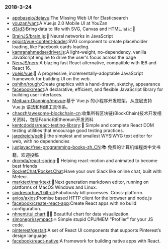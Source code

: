 ### 2018-3-24 
* [appbaseio/dejavu](https://github.com//appbaseio/dejavu):The Missing Web UI for Elasticsearch 
* [youzan/vant](https://github.com//youzan/vant):A Vue.js 2.0 Mobile UI at YouZan 
* [d3/d3](https://github.com//d3/d3):Bring data to life with SVG, Canvas and HTML. 📊📈🎉 
* [BrainJS/brain.js](https://github.com//BrainJS/brain.js):🤖 Neural networks in JavaScript 
* [egoist/vue-content-loader](https://github.com//egoist/vue-content-loader):SVG component to create placeholder loading, like Facebook cards loading. 
* [kamranahmedse/driver.js](https://github.com//kamranahmedse/driver.js):A light-weight, no-dependency, vanilla JavaScript engine to drive the user's focus across the page 
* [NervJS/nerv](https://github.com//NervJS/nerv):A blazing fast React alternative, compatible with IE8 and React 16. 
* [vuejs/vue](https://github.com//vuejs/vue):🖖 A progressive, incrementally-adoptable JavaScript framework for building UI on the web. 
* [pshihn/rough](https://github.com//pshihn/rough):Create graphics with a hand-drawn, sketchy, appearance 
* [facebook/react](https://github.com//facebook/react):A declarative, efficient, and flexible JavaScript library for building user interfaces. 
* [Meituan-Dianping/mpvue](https://github.com//Meituan-Dianping/mpvue):基于 Vue.js 的小程序开发框架，从底层支持 Vue.js 语法和构建工具体系。 
* [chaozh/awesome-blockchain-cn](https://github.com//chaozh/awesome-blockchain-cn):收集所有区块链(BlockChain)技术开发相关资料，包括Fabric和Ethereum开发资料 
* [kentcdodds/react-testing-library](https://github.com//kentcdodds/react-testing-library):🐐 Simple and complete React DOM testing utilities that encourage good testing practices. 
* [jaredreich/pell](https://github.com//jaredreich/pell):📝 the simplest and smallest WYSIWYG text editor for web, with no dependencies 
* [justjavac/free-programming-books-zh_CN](https://github.com//justjavac/free-programming-books-zh_CN):📚 免费的计算机编程类中文书籍，欢迎投稿 
* [drcmda/react-spring](https://github.com//drcmda/react-spring):🙌 Helping react-motion and animated to become best friends 
* [RocketChat/Rocket.Chat](https://github.com//RocketChat/Rocket.Chat):Have your own Slack like online chat, built with Meteor. 
* [marktext/marktext](https://github.com//marktext/marktext):📝Next generation markdown editor, running on platforms of MacOS Windows and Linux. 
* [sindresorhus/fkill-cli](https://github.com//sindresorhus/fkill-cli):Fabulously kill processes. Cross-platform. 
* [axios/axios](https://github.com//axios/axios):Promise based HTTP client for the browser and node.js 
* [facebook/create-react-app](https://github.com//facebook/create-react-app):Create React apps with no build configuration. 
* [nhnent/tui.chart](https://github.com//nhnent/tui.chart):🍞🍯 Beautiful chart for data visualization. 
* [simonepri/sympact](https://github.com//simonepri/sympact):🔥 Simple stupid CPU/MEM "Profiler" for your JS code. 
* [pinterest/gestalt](https://github.com//pinterest/gestalt):A set of React UI components that supports Pinterest’s design language 
* [facebook/react-native](https://github.com//facebook/react-native):A framework for building native apps with React. 
